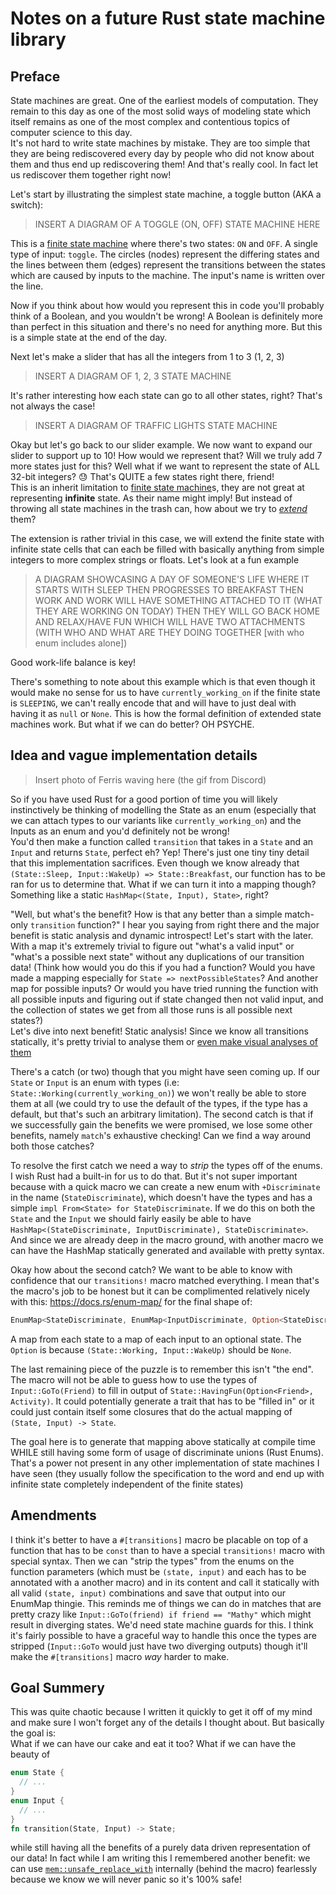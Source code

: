 # Notes on a future Rust state machine library

## Preface
State machines are great. One of the earliest models of computation. They remain to this day as one of the most solid ways of modeling state which itself remains as one of the most complex and contentious topics of computer science to this day.\
It's not hard to write state machines by mistake. They are too simple that they are being rediscovered every day by people who did not know about them and thus end up rediscovering them! And that's really cool. In fact let us rediscover them together right now!

Let's start by illustrating the simplest state machine, a toggle button (AKA a switch):

> INSERT A DIAGRAM OF A TOGGLE (ON, OFF) STATE MACHINE HERE

This is a [finite state machine] where there's two states: `ON` and `OFF`. A single type of input: `toggle`. The circles (nodes) represent the differing states and the lines between them (edges) represent the transitions between the states which are caused by inputs to the machine. The input's name is written over the line.

Now if you think about how would you represent this in code you'll probably think of a Boolean, and you wouldn't be wrong! A Boolean is definitely more than perfect in this situation and there's no need for anything more. But this is a simple state at the end of the day.

Next let's make a slider that has all the integers from 1 to 3 (1, 2, 3)

> INSERT A DIAGRAM OF 1, 2, 3 STATE MACHINE

It's rather interesting how each state can go to all other states, right? That's not always the case!

> INSERT A DIAGRAM OF TRAFFIC LIGHTS STATE MACHINE

Okay but let's go back to our slider example. We now want to expand our slider to support up to 10! How would we represent that? Will we truly add 7 more states just for this? Well what if we want to represent the state of ALL 32-bit integers? :sweat: That's QUITE a few states right there, friend!\
This is an inherit limitation to [finite state machine]s, they are not great at representing **infinite** state. As their name might imply! But instead of throwing all state machines in the trash can, how about we try to [_extend_](https://en.wikipedia.org/wiki/Extended_finite-state_machine) them?

The extension is rather trivial in this case, we will extend the finite state with infinite state cells that can each be filled with basically anything from simple integers to more complex strings or floats. Let's look at a fun example

> A DIAGRAM SHOWCASING A DAY OF SOMEONE'S LIFE WHERE IT STARTS WITH SLEEP THEN PROGRESSES TO BREAKFAST THEN WORK AND WORK WILL HAVE SOMETHING ATTACHED TO IT (WHAT THEY ARE WORKING ON TODAY) THEN THEY WILL GO BACK HOME AND RELAX/HAVE FUN WHICH WILL HAVE TWO ATTACHMENTS (WITH WHO AND WHAT ARE THEY DOING TOGETHER [with who enum includes alone])

Good work-life balance is key!

There's something to note about this example which is that even though it would make no sense for us to have `currently_working_on` if the finite state is `SLEEPING`, we can't really encode that and will have to just deal with having it as `null` or `None`. This is how the formal definition of extended state machines work. But what if we can do better? OH PSYCHE.

## Idea and vague implementation details
> Insert photo of Ferris waving here (the gif from Discord)

So if you have used Rust for a good portion of time you will likely instinctively be thinking of modelling the State as an enum (especially that we can attach types to our variants like `currently_working_on`) and the Inputs as an enum and you'd definitely not be wrong!\
You'd then make a function called `transition` that takes in a `State` and an `Input` and returns `State`, perfect eh? Yep! There's just one tiny tiny detail that this implementation sacrifices. Even though we know already that `(State::Sleep, Input::WakeUp) => State::Breakfast`, our function has to be ran for us to determine that. What if we can turn it into a mapping though? Something like a static `HashMap<(State, Input), State>`, right?

"Well, but what's the benefit? How is that any better than a simple match-only `transition` function?" I hear you saying from right there and the major benefit is static analysis and dynamic introspect! Let's start with the later. With a map it's extremely trivial to figure out "what's a valid input" or "what's a possible next state" without any duplications of our transition data! (Think how would you do this if you had a function? Would you have made a mapping especially for `State => nextPossibleStates`? And another map for possible inputs? Or would you have tried running the function with all possible inputs and figuring out if state changed then not valid input, and the collection of states we get from all those runs is all possible next states?)\
Let's dive into next benefit! Static analysis! Since we know all transitions statically, it's pretty trivial to analyse them or [even make visual analyses of them](https://xstate.js.org/viz/)

There's a catch (or two) though that you might have seen coming up. If our `State` or `Input` is an enum with types (i.e: `State::Working(currently_working_on)`) we won't really be able to store them at all (we could try to use the default of the types, if the type has a default, but that's such an arbitrary limitation). The second catch is that if we successfully gain the benefits we were promised, we lose some other benefits, namely `match`'s exhaustive checking! Can we find a way around both those catches?

To resolve the first catch we need a way to _strip_ the types off of the enums. I wish Rust had a built-in for us to do that. But it's not super important because with a quick macro we can create a new enum with `+Discriminate` in the name (`StateDiscriminate`), which doesn't have the types and has a simple `impl From<State> for StateDiscriminate`. If we do this on both the `State` and the `Input` we should fairly easily be able to have `HashMap<(StateDiscriminate, InputDiscriminate), StateDiscriminate>`. And since we are already deep in the macro ground, with another macro we can have the HashMap statically generated and available with pretty syntax.

Okay how about the second catch? We want to be able to know with confidence that our `transitions!` macro matched everything. I mean that's the macro's job to be honest but it can be complimented relatively nicely with this: https://docs.rs/enum-map/ for the final shape of:
```rs
EnumMap<StateDiscriminate, EnumMap<InputDiscriminate, Option<StateDiscriminate>>>
```
A map from each state to a map of each input to an optional state. The `Option` is because `(State::Working, Input::WakeUp)` should be `None`.

The last remaining piece of the puzzle is to remember this isn't "the end". The macro will not be able to guess how to use the types of `Input::GoTo(Friend)` to fill in output of `State::HavingFun(Option<Friend>, Activity)`. It could potentially generate a trait that has to be "filled in" or it could just contain itself some closures that do the actual mapping of `(State, Input) -> State`.

The goal here is to generate that mapping above statically at compile time WHILE still having some form of usage of discriminate unions (Rust Enums). That's a power not present in any other implementation of state machines I have seen (they usually follow the specification to the word and end up with infinite state completely independent of the finite states)

[finite state machine]: https://en.wikipedia.org/wiki/Finite-state_machine

## Amendments
I think it's better to have a `#[transitions]` macro be placable on top of a function that has to be `const` than to have a special `transitions!` macro with special syntax. Then we can "strip the types" from the enums on the function parameters (which must be `(state, input)` and each has to be annotated with a another macro) and in its content and call it statically with all valid `(state, input)` combinations and save that output into our EnumMap<EnumMap> thingie.
This reminds me of things we can do in matches that are pretty crazy like `Input::GoTo(friend) if friend == "Mathy"` which might result in diverging states. We'd need state machine guards for this. I think it's fairly possible to have a graceful way to handle this once the types are stripped (`Input::GoTo` would just have two diverging outputs) though it'll make the `#[transitions]` macro _way_ harder to make.

## Goal Summery
This was quite chaotic because I written it quickly to get it off of my mind and make sure I won't forget any of the details I thought about. But basically the goal is:\
What if we can have our cake and eat it too? What if we can have the beauty of
```rs
enum State {
  // ...
}
enum Input {
  // ...
}
fn transition(State, Input) -> State;
```
while still having all the benefits of a purely data driven representation of our data! In fact while I am writing this I remembered another benefit: we can use [`mem::unsafe_replace_with`](https://docs.rs/replace_with/0.1.6/replace_with/fn.replace_with_or_abort.html) internally (behind the macro) fearlessly because we know we will never panic so it's 100% safe!
